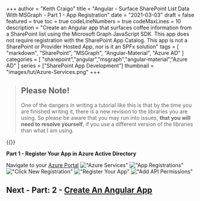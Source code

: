+++
author = "Keith Craigo"
title = "Angular - Surface SharePoint List Data With MSGraph - Part 1 - App Registration"
date = "2021-03-03"
draft = false
featured = true
toc = true
codeLineNumbers = true
codeMaxLines = 10
description = "Create an Angular app that surfaces coffee information from a SharePoint list using the Microsoft Graph JavaScript SDK. This app does not require registration with the SharePoint App Catalog. This app is not a SharePoint or Provider Hosted App, nor is it an SPFx solution"
tags = [
    "markdown",
    "SharePoint",
    "MSGraph",
    "Angular-Material",
    "Azure AD"
]
categories = [
    "sharepoint","angular","msgraph","angular-material","Azure AD"
]
series = ["SharePoint App Development"]
thumbnail = "images/tut/Azure-Services.png"
+++

> ## Please Note!
> One of the dangers in writing a tutorial like this is that by the time you are finished writing it, there is a new revision to the libraries you are using. So please be aware that you may run into issues, **that you will need to resolve yourself**, if you use a different version of the libraries than what I am using.


{{<youtube kvm9am9GKqk>}}


**Part 1 - Register Your App in Azure Active Directory**

Navigate to your [Azure Portal](https://azure.microsoft.com/en-us/)
!["Azure Services"](/images/tut/Azure-Services.png "Azure Services")
!["App Registrations"](/images/tut/App-Registrations.png "App Registrations")
!["Click New Registration"](/images/tut/New-Registration.png "Click New Registration")
!["Register Your App"](/images/tut/Register-App.png "Register Your App")
!["Add API Permissions"](/images/tut/API-Permissions.png "Add API Permissions")

## Next - Part: 2 - [Create An Angular App](/post/sharepoint/angular/p2-createapp/)